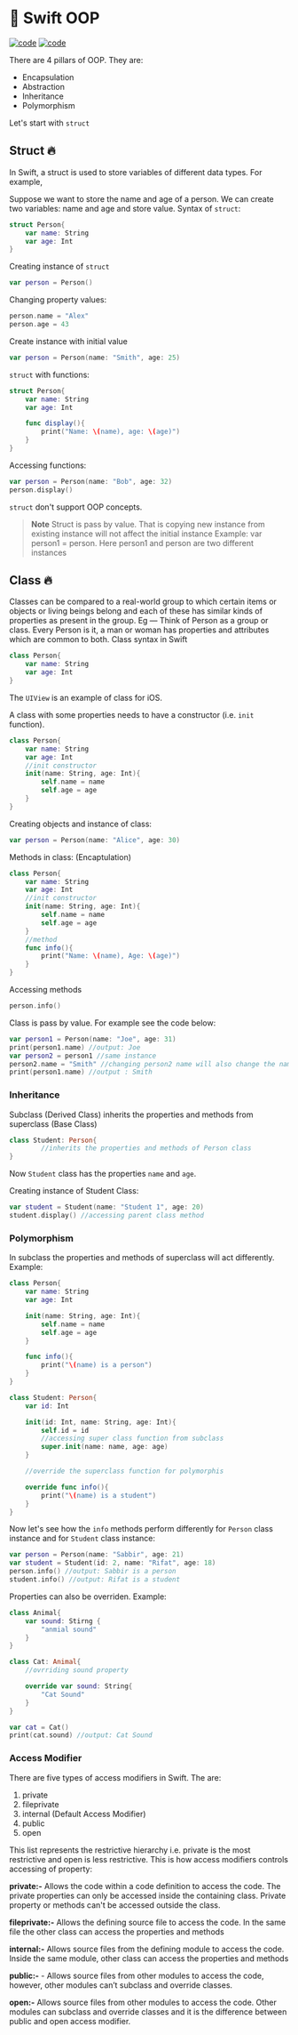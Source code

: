 # :rocket: Swift OOP

<a href="https://github.com/shameem17/Swift/tree/master/Class/struct_class.playground"> ![code](https://img.shields.io/badge/Code-Playground-1769DE?style=for-the-badge&logo=codeium&labelColor=grey)</a>  <a href="https://github.com/shameem17/Swift/blob/master/Class/struct_class.swift"> ![code](https://img.shields.io/badge/Swift-Code-red?style=for-the-badge&logo=swift)</a>

There are 4 pillars of OOP. They are:

- Encapsulation
- Abstraction
- Inheritance
- Polymorphism

Let's start with ```struct```

## Struct :fire:
In Swift, a struct is used to store variables of different data types. For example,

Suppose we want to store the name and age of a person. We can create two variables: name and age and store value.
Syntax of ```struct```:

```swift
struct Person{
    var name: String
    var age: Int
}
```

Creating instance of ```struct```

```swift
var person = Person()
```

Changing property values:

```swift
person.name = "Alex"
person.age = 43
```
Create instance with initial value

```swift
var person = Person(name: "Smith", age: 25)
```

```struct``` with functions:

```swift
struct Person{
    var name: String
    var age: Int

    func display(){
        print("Name: \(name), age: \(age)")
    }
}
```

Accessing functions:

```swift
var person = Person(name: "Bob", age: 32)
person.display()
```

```struct``` don't support OOP concepts.

> **Note**
> Struct is pass by value.
> That is copying new instance from existing instance will not affect the initial instance
> Example: var person1 = person. Here person1 and person are two different instances
>


## Class :fire:

Classes can be compared to a real-world group to which certain items or objects or living beings belong and each of these has similar kinds of properties as present in the group. Eg — Think of Person as a group or class. Every Person is it, a man or woman has properties and attributes which are common to both. Class syntax in Swift

```swift
class Person{
    var name: String
    var age: Int
}
```
The ```UIView``` is an example of class for iOS. 

A class with some properties needs to have a constructor (i.e. ```init``` function).

```swift
class Person{
    var name: String
    var age: Int
    //init constructor
    init(name: String, age: Int){
        self.name = name
        self.age = age
    }
}
```

Creating objects and instance of class:

```swift
var person = Person(name: "Alice", age: 30)
```

Methods in class: (Encaptulation)

```swift
class Person{
    var name: String
    var age: Int
    //init constructor
    init(name: String, age: Int){
        self.name = name
        self.age = age
    }
    //method
    func info(){
        print("Name: \(name), Age: \(age)")
    }
}
```

Accessing methods

```swift 
person.info()
```

Class is pass by value. For example see the code below:

```swift
var person1 = Person(name: "Joe", age: 31)
print(person1.name) //output: Joe
var person2 = person1 //same instance
person2.name = "Smith" //changing person2 name will also change the name of person1
print(person1.name) //output : Smith
```

### Inheritance

Subclass (Derived Class) inherits the properties and methods from superclass (Base Class)

```swift
class Student: Person{
        //inherits the properties and methods of Person class
}
```

Now ```Student``` class has the properties ```name``` and ```age```. 

Creating instance of Student Class: 

```swift
var student = Student(name: "Student 1", age: 20)
student.display() //accessing parent class method
```


### Polymorphism

In subclass the properties and methods of superclass will act differently. Example:

```swift
class Person{
    var name: String
    var age: Int

    init(name: String, age: Int){
        self.name = name
        self.age = age
    }

    func info(){
        print("\(name) is a person")
    }
}

class Student: Person{
    var id: Int

    init(id: Int, name: String, age: Int){
        self.id = id
        //accessing super class function from subclass
        super.init(name: name, age: age)
    }

    //override the superclass function for polymorphis

    override func info(){
        print("\(name) is a student")
    }
}
```

Now let's see how the ```info``` methods perform differently for ```Person``` class instance and for ```Student``` class instance:

```swift
var person = Person(name: "Sabbir", age: 21)
var student = Student(id: 2, name: "Rifat", age: 18)
person.info() //output: Sabbir is a person
student.info() //output: Rifat is a student

```

Properties can also be overriden. Example:

```swift
class Animal{
    var sound: Stirng {
        "anmial sound"
    }
}

class Cat: Animal{
    //ovrriding sound property

    override var sound: String{
        "Cat Sound"
    }
}

var cat = Cat()
print(cat.sound) //output: Cat Sound
```


### Access Modifier

There are five types of access modifiers in Swift. The are:

1. private
2. fileprivate
3. internal (Default Access Modifier)
4. public
5. open 

This list represents the restrictive hierarchy i.e. private is the most restrictive and open is less restrictive. This is how access modifiers controls accessing of property:

**private:-** Allows the code within a code definition to access the code.
The private properties can only be accessed inside the containing class. Private property or methods can't be accessed outside the class.

**fileprivate:-**  Allows the defining source file to access the code. In the same file the other class can access the properties and methods

**internal:-** Allows source files from the defining module to access the code. Inside the same module, other class can access the properties and methods

**public:-** - Allows source files from other modules to access the code, however, other modules can’t subclass and override classes.

**open:-** Allows source files from other modules to access the code. Other modules can subclass and override classes and it is the difference between public and open access modifier.


